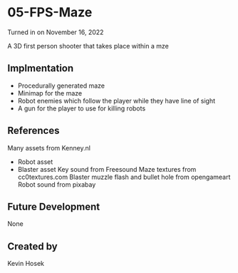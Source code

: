 # 05-FPS-Maze
Turned in on November 16, 2022

A 3D first person shooter that takes place within a mze

## Implmentation
- Procedurally generated maze
- Minimap for the maze
- Robot enemies which follow the player while they have line of sight
- A gun for the player to use for killing robots

## References
Many assets from Kenney.nl
- Robot asset
- Blaster asset
Key sound from Freesound
Maze textures from cc0textures.com
Blaster muzzle flash and bullet hole from opengameart
Robot sound from pixabay

## Future Development
None

## Created by
Kevin Hosek
